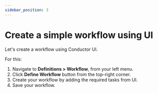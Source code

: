 ```yaml
---
sidebar_position: 3
---
```


# Create a simple workflow using UI

Let's create a workflow using Conductor UI.

For this:

1. Navigate to **Definitions > Workflow**, from your left menu.
2. Click **Define Workflow** button from the top-right corner.
3. Create your workflow by adding the required tasks from UI.
4. Save your workflow.
